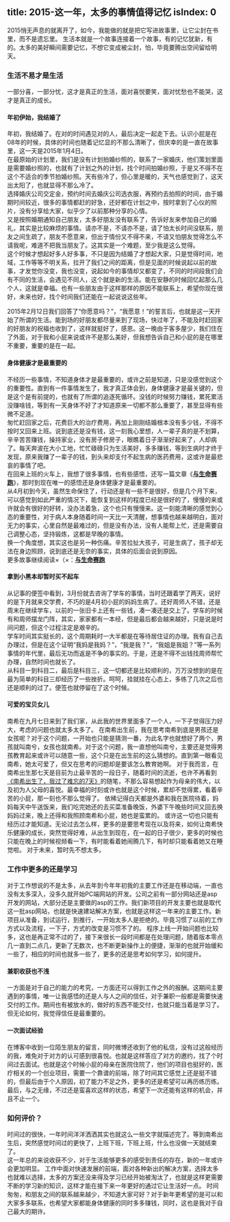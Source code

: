 title: 2015-这一年，太多的事情值得记忆
isIndex: 0
---
2015悄无声息的就离开了，如今，我能做的就是把它写进故事里，让它尘封在书里，而不是遗忘里。
生活本就是一个故事连接着一个故事，有的记忆犹新，有的。太多的美好瞬间需要记忆，不想它变成被尘封，怕，毕竟要腾出空间留给明天。
<!-- more -->
### 生活不易才是生活
一部分喜，一部分忧，这才是真正的生活，面对喜悦要笑，面对忧愁也不能哭，这才是真正的成长。

#### 年初伊始，我结婚了
年初，我结婚了。在对的时间遇见对的人，最后决定一起走下去。认识小屁是在08年的时候，具体的时间也随着记忆显的不那么清晰了，但庆幸的是一直在故事里，这一天是2015年1月4日。  
在最原始的计划里，我们是没有计划拍婚纱照的，联系了一家婚庆，他们策划里面是需要婚纱照的，也就有了计划之外的计划，找个时间拍婚纱照，于是又不得不在这个不适合的季节拍婚纱照。天有些冷了，但心里是暖的，天气也感觉到了，这天出太阳了，也就显得不那么冷了。  
选择婚庆公司交定金，预约时间去婚庆公司选衣服，再预约去拍照的时间，由于婚期时间较近，很多的事情都赶的好急，还好都在计划之中，按时拿到了心仪的照片，没有分享给大家，似乎少了以前那种分享的心情。  
又是按照婚期通知自己朋友，太多好朋友没有联系了，告诉好友来参加自己的婚礼，其实是比较麻烦的事情。请亦不是，不请亦不是，请了怕太长时间没联系，朋友之间生疏了，朋友不愿意来，但出于情份又不得不来，不请又怕朋友觉得怎么不请我呢，难道不把我当朋友了。这其实是一个难题，至少我是这么觉得。  
这个时候才想起好多人好多事，不只是因为结婚了才想起大家，只是觉得时间，地域，工作等等不明关系，拉开了我们之间的距离，但是见面的时候说起以前的故事，才发觉你没变，我也没变，说起如今的事情却又都变了，不同的时间段我们会有不同的生活，会遇见不同人，这个就是新的生活。能在安静的时候回忆起那么几个人，这就是幸福。也有一些朋友由于这样那样的原因不能联系上，希望你现在很好，未来也好，找个时间我们还能在一起说说这些年。  

2015年2月12日我们回答了“你愿意吗？”，“我愿意！”的誓言后，也就是这一天开始了所谓的生活。能到场的好朋友都尽量来到了现场，快过年了，不能及时赶回家的好朋友的祝福也收到了，这样就挺好了，感恩。这一晚由于客多屋少，我们住在了外面，对于我和小屁来说或许不是那么美好，但我想告诉自己和小屁的是在哪里不重要，重要的是在一起。  

#### 身体健康才是最重要的
不经历一些事情，不知道身体才是最重要的，或许之前是知道，只是没感觉到这个的重要性。直到有一件事情发生了，我才真正体会到，身体健康才是最关键的，但是这个是有前提的，也就有了所谓的追逐死循环。没钱的时候努力赚钱，累死累活没赚啥钱，等到有一天身体不好了才知道原来一切都不那么重要了，甚至显得有些微不足道。  
匆忙赶回家之后，花费巨大的治疗费用，再加上刚刚结婚根本没有多少钱，不得不按时又回来上班。说到底还是没有钱，这一刻我心里想，人一辈子真的是不划算，辛辛苦苦赚钱，操持家业，没有房子修房子，眼瞧着日子渐渐好起来了，人却病了。每天奔波在大小工地，忙忙碌碌只为生活美好，多多赚钱，等到生病时才终于发现，原来我赚了一辈子的钱，到头来却支付不起生病的医药费用，这或许是最悲哀的事情了吧。  
在回来上班的火车上，我想了很多事情，也有些感悟，还写一篇文章《[**与生命赛跑**](http://www.unofficial.cn/2015/11/11/Race-against-life/)》，那时到现在唯一的感悟还是身体健康才是最重要的。  
从4月初到今天，虽然生命保住了，行动还是有一些不是很好，但是几个月下来，可以感觉到如此严重的情况下，能恢复到这样的程度已经是很好的了，慢慢的来或许就会有很好的好转，没办法着急，这个也只有慢慢来。这一刻能清晰的感觉到心态的重要性，对于病人本身随着时间一天比一天清醒，想事情也越来越明白，面对无力的事实，心里自然是最难过的，但是没有办法，没有人能帮上忙，还是需要自己调整心态，坚持锻炼，这都是早晚的事情。  
换一个角度想，其实这也是另一种伤痛。辛苦拉扯大孩子，可是生病了，孩子却无法在身边照顾，说到底还是无奈的事实，具体的后面会说到原因。  
更多故事继续阅读×（×：[**与生命赛跑**](http://www.unofficial.cn/2015/11/11/Race-against-life/)

#### 拿到小黑本却暂时买不起车
从记事的便签中看到，3月份就去咨询了学车的事情，当时还跟着学了两天，说好的是下月就来交学费，不巧的是4月初小屁的妈妈生病了。还好周师人不错，还是周末在继续学车，以前的一张旧卡上还有一些钱，凑一凑还是交上了。学车的时候有和周师摆龙门阵，其实，家家都有一本经，但是最后都会越来越好，只是说是时间问题，但这个过程注定是艰辛的。  
学车时间其实挺长的，这个周期耗时一大半都是在等待居住证的办理。我有自己去办理过，但是在这个证明“我妈是我妈？”，“我是我？”，“我姐是我姐？”等一系列事情的年代里，最后无功而返是不争的事实的。于是，还是不得不出钱找周师帮忙办理，自然时间也就长了。  
从科目一到科目二，最后是科目三，这一切都还是比较顺利的，万万没想到的是在最为简单的科目三却经历了一些挫折。呵呵，挂就挂在心态上，多练了几次之后也还是顺利的过了。便签也就停留在了这个时候。  
#### 可爱的宝贝女儿
南希在九月七日来到了我们家，从此我的世界里面多了一个人，一下子觉得压力好大，考虑的问题也就太多太多了。
在南希出生前，我在思考南希到底是男孩还是女孩呢？对于这个问题，一开始也只能是猜测一番，为此名字也就想好了两个，男孩就叫南兮，女孩也就南希。对于这个问题，我一直想他叫南兮，主要还是觉得男孩教育起来或许可以随意一些，这个只是在出生前的这么猜想的。直到第一眼看见南希，她太可爱了，但又在思考的问题却是要该怎么教育她啊。
对于我而言，在南希出生那七天是目前为止最辛苦的一段日子，随着时间的流逝，也许不再看到[《南希出生了，我过了难忘的7天》](http://www.unofficial.cn/2015/12/31/The-7-day-of-life/)的随笔，不那么容易想起作为母亲的伟大，以及初为人父母的喜悦。最幸福的时刻或许也就是这个时候，累却不觉得累，看着辛苦的小屁，那一刻也不那么觉得了。
依稀记得白天都是外婆和我在医院待着，妈妈每天中午送饭来，我们吃完她还的去买菜准备晚饭，外婆下午晚些时间又回去换妈妈过来，晚上还得和我照顾南希和小屁，她也是蛮累的。
或许这一切也只能有经历过才能知道。无论过去怎么样，更多的是要思考现在以及将来，如何让南希快乐健康的成长，突然觉得好难，从出生到现在，在一起的日子很少，更多的时候也只能在晚上的时候视频看一下，有时能看着她闹腾几下，有时却只能看着她又在睡觉啦。
对于未来，暂时先不想太多。

### 工作中更多的还是学习

对于工作想说的不是太多，从去年到今年年初我的主要工作还是在移动端，一直也没有太多深入，没多久就开始PC端网站的开发。公司之前有一部分网站还是asp开发的网站，大部分还是主要做的asp的工作。我们新项目的开发主要也就是取代这一批asp网站，也就是快速建站解决方案，也就是这样这一年来的主要工作。新项目从准备，到试运行，到推行，一开始太多人是拒绝的。毕竟习惯了以前的工作方式以及流程，一下子，方式的改变是习惯不了的。
程序上线一开始问题也比较多，这也是再正常不过的了，接下来很长一段时间都是在处理问题，随着版本零点几一直到二点几，更新了无数次，也不断更新操作上的便捷，渐渐的也就开始缓和一些了，相应的时间也就多一些了，更多的还是思考如何学习，如何提升。

#### 兼职收获也不浅
一方面是对于自己的能力的考究，一方面还可以得到工作之外的报酬。这期间主要遇到的事情，唯一让我感悟的还是人与人之间的信任，对于兼职一般都是需要快速交付的工作。期间也有被放水的，做好的东西不能交付，也就只能当着是学习了。但无论如何，我觉得信任是最重要的。

#### 一次面试经验
在博客中收到一位陌生朋友的留言，同时微博还收到了他的私信，没有过这般经历的我，难免对于对方的认可感到很喜悦。也就是这样答应了对方的邀约，找了个时间过去面试。也就是这个时候小屁的母亲在医院住院了，他们的项目也挺好的，医疗相关的一个创业项目，需要一个靠谱的前端，除了时间其它感觉上还是挺不错的，但最后由于个人原因，初了能力不足之外，更多的还是希望可以再历练历练。最后，与之无缘，不过还是蛮喜欢这样的状态，希望下一次还能有这样的机会，并且不止一个。

### 如何评价？
时间过的很快，一年时间洋洋洒洒其实也就这么一些文字就描述完了。等到南希出生后，突然感觉时间过的更快了，上班下班，下班上班，什么也没做一天就结束了。  
这一年总的来说收获不少，对于生活能够更多的感受到责任的存在，新的一年或许会更加明显。
工作中面对快速发展的前端，面对各种新出的解决方案，选择太多也就难以选择，太多的方案还没来得及学习已经开始被淘汰了，也就是这样更需要不断的学习新的知识，这样才能在接下来一年更好的通过它让生活好一点。
时间匆匆，和朋友之间的联系越来越少，不知道大家可好？对于新年更希望的是可以和大家多多联系，也希望大家都能身体健康的同时多多赚钱，同时，这也是我对于自己最大的期许。
